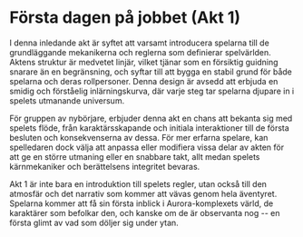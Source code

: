 # Första dagen på jobbet (Akt 1)

I denna inledande akt är syftet att varsamt introducera spelarna till de grundläggande mekanikerna och reglerna som definierar spelvärlden. Aktens struktur är medvetet linjär, vilket tjänar som en försiktig guidning snarare än en begränsning, och syftar till att bygga en stabil grund för både spelarna och deras rollpersoner. Denna design är avsedd att erbjuda en smidig och förståelig inlärningskurva, där varje steg tar spelarna djupare in i spelets utmanande universum.

För gruppen av nybörjare, erbjuder denna akt en chans att bekanta sig med spelets flöde, från karaktärsskapande och initiala interaktioner till de första besluten och konsekvenserna av dessa. För mer erfarna spelare, kan spelledaren dock välja att anpassa eller modifiera vissa delar av akten för att ge en större utmaning eller en snabbare takt, allt medan spelets kärnmekaniker och berättelsens integritet bevaras.

Akt 1 är inte bara en introduktion till spelets regler, utan också till den atmosfär och det narrativ som kommer att vävas genom hela äventyret. Spelarna kommer att få sin första inblick i Aurora-komplexets värld, de karaktärer som befolkar den, och kanske om de är observanta nog -- en första glimt av vad som döljer sig under ytan.
